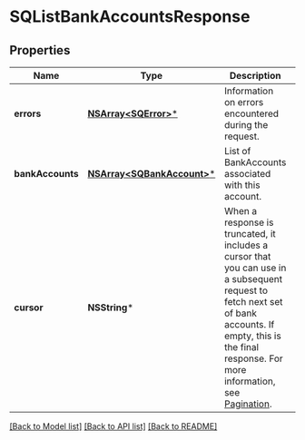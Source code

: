 # SQListBankAccountsResponse

## Properties
Name | Type | Description | Notes
------------ | ------------- | ------------- | -------------
**errors** | [**NSArray&lt;SQError&gt;***](SQError.md) | Information on errors encountered during the request. | [optional] 
**bankAccounts** | [**NSArray&lt;SQBankAccount&gt;***](SQBankAccount.md) | List of BankAccounts associated with this account. | [optional] 
**cursor** | **NSString*** | When a response is truncated, it includes a cursor that you can  use in a subsequent request to fetch next set of bank accounts. If empty, this is the final response.  For more information, see [Pagination](https://developer.squareup.com/docs/working-with-apis/pagination). | [optional] 

[[Back to Model list]](../README.md#documentation-for-models) [[Back to API list]](../README.md#documentation-for-api-endpoints) [[Back to README]](../README.md)


